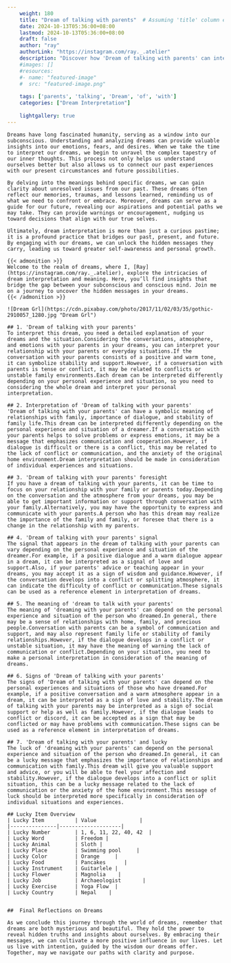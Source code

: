 ```yaml
---
    weight: 180
    title: "Dream of talking with parents"  # Assuming 'title' column exists
    date: 2024-10-13T05:36:00+08:00
    lastmod: 2024-10-13T05:36:00+08:00
    draft: false
    author: "ray"
    authorLink: "https://instagram.com/ray._.atelier"
    description: "Discover how 'Dream of talking with parents' can interpret your future and uncover its significant meanings in your life."
    #images: []
    #resources:
    #- name: "featured-image"
    #  src: "featured-image.png"
    
    tags: ['parents', 'talking', 'Dream', 'of', 'with']
    categories: ["Dream Interpretation"]
    
    lightgallery: true
---
```

    
    Dreams have long fascinated humanity, serving as a window into our subconscious. Understanding and analyzing dreams can provide valuable insights into our emotions, fears, and desires. When we take the time to interpret our dreams, we begin to unravel the complex tapestry of our inner thoughts. This process not only helps us understand ourselves better but also allows us to connect our past experiences with our present circumstances and future possibilities.
    
    By delving into the meanings behind specific dreams, we can gain clarity about unresolved issues from our past. These dreams often reflect our memories, traumas, and lessons learned, reminding us of what we need to confront or embrace. Moreover, dreams can serve as a guide for our future, revealing our aspirations and potential paths we may take. They can provide warnings or encouragement, nudging us toward decisions that align with our true selves.
    
    Ultimately, dream interpretation is more than just a curious pastime; it is a profound practice that bridges our past, present, and future. By engaging with our dreams, we can unlock the hidden messages they carry, leading us toward greater self-awareness and personal growth.
    
    {{< admonition >}}
    Welcome to the realm of dreams, where I, [Ray](https://instagram.com/ray._.atelier), explore the intricacies of dream interpretation and meaning. Here, you’ll find insights that bridge the gap between your subconscious and conscious mind. Join me on a journey to uncover the hidden messages in your dreams.
    {{< /admonition >}}
    
    ![Dream Grl](https://cdn.pixabay.com/photo/2017/11/02/03/35/gothic-2910057_1280.jpg "Dream Grl")
    
    ## 1. 'Dream of talking with your parents'
    To interpret this dream, you need a detailed explanation of your dreams and the situation.Considering the conversations, atmosphere, and emotions with your parents in your dreams, you can interpret your relationship with your parents or everyday situations.If the conversation with your parents consists of a positive and warm tone, it can symbolize stability and support.However, if a conversation with parents is tense or conflict, it may be related to conflicts or unstable family environments.Each dream can be interpreted differently depending on your personal experience and situation, so you need to considering the whole dream and interpret your personal interpretation.
    
    ## 2. Interpretation of 'Dream of talking with your parents'
    'Dream of talking with your parents' can have a symbolic meaning of relationships with family, importance of dialogue, and stability of family life.This dream can be interpreted differently depending on the personal experience and situation of a dreamer.If a conversation with your parents helps to solve problems or express emotions, it may be a message that emphasizes communication and cooperation.However, if dialogue is difficult or there is a conflict, this may be related to the lack of conflict or communication, and the anxiety of the original home environment.Dream interpretation should be made in consideration of individual experiences and situations.
    
    ## 3. 'Dream of talking with your parents' foresight
    If you have a dream of talking with your parents, it can be time to focus on your relationship with your family or parents today.Depending on the conversation and the atmosphere from your dreams, you may be able to get important information or support through conversation with your family.Alternatively, you may have the opportunity to express and communicate with your parents.A person who has this dream may realize the importance of the family and family, or foresee that there is a change in the relationship with my parents.
    
    ## 4. 'Dream of talking with your parents' signal
    The signal that appears in the dream of talking with your parents can vary depending on the personal experience and situation of the dreamer.For example, if a positive dialogue and a warm dialogue appear in a dream, it can be interpreted as a signal of love and support.Also, if your parents' advice or teaching appear in your dreams, you may accept it as a sign of wisdom and guidance.However, if the conversation develops into a conflict or splitting atmosphere, it can indicate the difficulty of conflict or communication.These signals can be used as a reference element in interpretation of dreams.
    
    ## 5. The meaning of 'dream to talk with your parents'
    The meaning of 'dreaming with your parents' can depend on the personal experience and situation of the person who dreamed.In general, there may be a sense of relationships with home, family, and precious people.Conversation with parents can be a symbol of communication and support, and may also represent family life or stability of family relationships.However, if the dialogue develops in a conflict or unstable situation, it may have the meaning of warning the lack of communication or conflict.Depending on your situation, you need to make a personal interpretation in consideration of the meaning of dreams.
    
    ## 6. Signs of 'Dream of talking with your parents'
    The signs of 'Dream of talking with your parents' can depend on the personal experiences and situations of those who have dreamed.For example, if a positive conversation and a warm atmosphere appear in a dream, it can be interpreted as a sign of love and stability.The dream of talking with your parents may be interpreted as a sign of social support or help as well as family.However, if the dialogue leads to conflict or discord, it can be accepted as a sign that may be conflicted or may have problems with communication.These signs can be used as a reference element in interpretation of dreams.
    
    ## 7. 'Dream of talking with your parents' and lucky
    The luck of 'dreaming with your parents' can depend on the personal experience and situation of the person who dreamed.In general, it can be a lucky message that emphasizes the importance of relationships and communication with family.This dream will give you valuable support and advice, or you will be able to feel your affection and stability.However, if the dialogue develops into a conflict or split situation, this can be a lucky message related to the lack of communication or the anxiety of the home environment.This message of luck should be interpreted more specifically in consideration of individual situations and experiences.
    
    ## Lucky Item Overview
    | Lucky Item          | Value              |
    |---------------|--------------------|
    | Lucky Number        | 1, 6, 11, 22, 40, 42  |
    | Lucky Word          | Freedom |
    | Lucky Animal        | Sloth |
    | Lucky Place         | Swimming pool     |
    | Lucky Color         | Orange     |
    | Lucky Food          | Pancakes      |
    | Lucky Instrument    | Guitarlele |
    | Lucky Flower        | Magnolia    |
    | Lucky Job           | Archaeologist       |
    | Lucky Exercise      | Yoga Flow  |
    | Lucky Country       | Nepal    |
    
    
    ##  Final Reflections on Dreams
    
    As we conclude this journey through the world of dreams, remember that dreams are both mysterious and beautiful. They hold the power to reveal hidden truths and insights about ourselves. By embracing their messages, we can cultivate a more positive influence in our lives. Let us live with intention, guided by the wisdom our dreams offer. Together, may we navigate our paths with clarity and purpose.
    